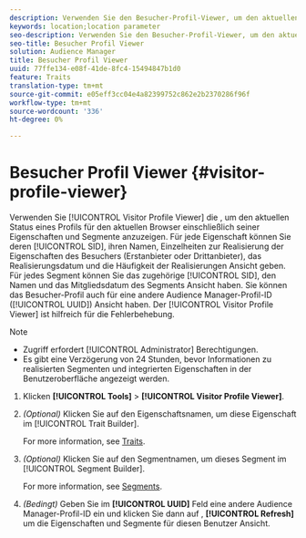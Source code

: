 ```yaml
---
description: Verwenden Sie den Besucher-Profil-Viewer, um den aktuellen Status eines Profils für den aktuellen Browser einschließlich seiner Eigenschaften und Segmente anzuzeigen. Für jede Eigenschaft können Sie die SID, den Namen, Details zur Realisierung der Besucher-Eigenschaften (Erstanbieter- oder Drittanbieter-Eigenschaften), das Realisierungsdatum und die Häufigkeit der Realisierungen Ansicht haben. Für jedes Segment können Sie die SID, den Namen und das Mitgliedsdatum des Segments Ansicht haben. Sie können das Besucher-Profil auch für eine andere Audience Manager-Profil-ID (UUID) Ansicht haben. Der Besucher Profil Viewer ist hilfreich bei der Fehlerbehebung.
keywords: location;location parameter
seo-description: Verwenden Sie den Besucher-Profil-Viewer, um den aktuellen Status eines Profils für den aktuellen Browser einschließlich seiner Eigenschaften und Segmente anzuzeigen. Für jede Eigenschaft können Sie die SID, den Namen, Details zur Realisierung der Besucher-Eigenschaften (Erstanbieter- oder Drittanbieter-Eigenschaften), das Realisierungsdatum und die Häufigkeit der Realisierungen Ansicht haben. Für jedes Segment können Sie die SID, den Namen und das Mitgliedsdatum des Segments Ansicht haben. Sie können das Besucher-Profil auch für eine andere Audience Manager-Profil-ID (UUID) Ansicht haben. Der Besucher Profil Viewer ist hilfreich bei der Fehlerbehebung.
seo-title: Besucher Profil Viewer
solution: Audience Manager
title: Besucher Profil Viewer
uuid: 77ffe134-e08f-41de-8fc4-15494847b1d0
feature: Traits
translation-type: tm+mt
source-git-commit: e05eff3cc04e4a82399752c862e2b2370286f96f
workflow-type: tm+mt
source-wordcount: '336'
ht-degree: 0%

---
```



# Besucher Profil Viewer {#visitor-profile-viewer}

Verwenden Sie [!UICONTROL Visitor Profile Viewer] die , um den aktuellen Status eines Profils für den aktuellen Browser einschließlich seiner Eigenschaften und Segmente anzuzeigen. Für jede Eigenschaft können Sie deren [!UICONTROL SID], ihren Namen, Einzelheiten zur Realisierung der Eigenschaften des Besuchers (Erstanbieter oder Drittanbieter), das Realisierungsdatum und die Häufigkeit der Realisierungen Ansicht geben. Für jedes Segment können Sie das zugehörige [!UICONTROL SID], den Namen und das Mitgliedsdatum des Segments Ansicht haben. Sie können das Besucher-Profil auch für eine andere Audience Manager-Profil-ID ([!UICONTROL UUID]) Ansicht haben. Der [!UICONTROL Visitor Profile Viewer] ist hilfreich für die Fehlerbehebung.

>[!NOTE]
>
>* Zugriff erfordert [!UICONTROL Administrator] Berechtigungen.
>* Es gibt eine Verzögerung von 24 Stunden, bevor Informationen zu realisierten Segmenten und integrierten Eigenschaften in der Benutzeroberfläche angezeigt werden.


<!-- 
Traits that are not part of a segment will not appear in the
<span class="wintitle"> Visitor Profile Viewer</span>.
-->

1. Klicken **[!UICONTROL Tools]** > **[!UICONTROL Visitor Profile Viewer]**.

1. *(Optional)* Klicken Sie auf den Eigenschaftsnamen, um diese Eigenschaft im [!UICONTROL Trait Builder].

   For more information, see [Traits](../features/traits/trait-details-page.md).

1. *(Optional)* Klicken Sie auf den Segmentnamen, um dieses Segment im [!UICONTROL Segment Builder].

   For more information, see [Segments](../features/segments/segments-purpose.md).

1. *(Bedingt)* Geben Sie im **[!UICONTROL UUID]** Feld eine andere Audience Manager-Profil-ID ein und klicken Sie dann auf , **[!UICONTROL Refresh]** um die Eigenschaften und Segmente für diesen Benutzer Ansicht.